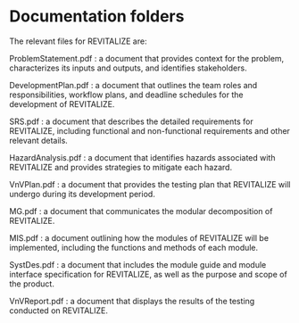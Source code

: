 # Documentation folders

The relevant files for REVITALIZE are:

ProblemStatement.pdf : a document that provides context for the problem, characterizes its inputs and outputs, and identifies stakeholders.
  
DevelopmentPlan.pdf : a document that outlines the team roles and responsibilities, workflow plans, and deadline schedules for the development of REVITALIZE.
  
SRS.pdf : a document that describes the detailed requirements for REVITALIZE, including functional and non-functional requirements and other relevant details.
  
HazardAnalysis.pdf : a document that identifies hazards associated with REVITALIZE and provides strategies to mitigate each hazard.
  
VnVPlan.pdf : a document that provides the testing plan that REVITALIZE will undergo during its development period.
  
MG.pdf : a document that communicates the modular decomposition of REVITALIZE.
  
MIS.pdf : a document outlining how the modules of REVITALIZE will be implemented, including the functions and methods of each module.
  
SystDes.pdf : a document that includes the module guide and module interface specification for REVITALIZE, as well as the purpose and scope of the product.

VnVReport.pdf : a document that displays the results of the testing conducted on REVITALIZE.
  
